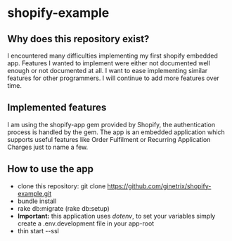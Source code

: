 # shopify-example
## Why does this repository exist?
I encountered many difficulties implementing my first shopify embedded app. Features I wanted to implement were either not documented well enough or not documented at all. I want to ease implementing similar features for other programmers. I will continue to add more features over time.
## Implemented features
I am using the shopify-app gem provided by Shopify, the authentication process is handled by the gem. The app is an embedded application which supports useful features like Order Fulfilment or Recurring Application Charges just to name a few.
## How to use the app
* clone this repository: git clone https://github.com/ginetrix/shopify-example.git
* bundle install
* rake db:migrate (rake db:setup)
* **Important:** this application uses *dotenv*, to set your variables simply create a .env.development file in your app-root
* thin start --ssl
